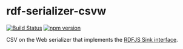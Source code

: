 # rdf-serializer-csvw

[![Build Status](https://travis-ci.org/rdf-ext/rdf-serializer-ntriples.svg?branch=master)](https://travis-ci.org/rdf-ext/rdf-serializer-ntriples)
[![npm version](https://badge.fury.io/js/rdf-serializer-ntriples.svg)](https://badge.fury.io/js/rdf-serializer-ntriples)

CSV on the Web serializer that implements the [RDFJS Sink interface](https://github.com/rdfjs/representation-task-force/).
